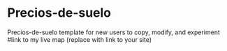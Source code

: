 # Precios-de-suelo
Precios-de-suelo template for new users to copy, modify, and experiment
#link to my live map (replace with link to your site)
